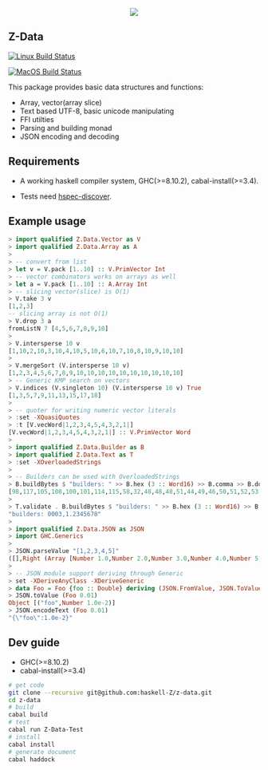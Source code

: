 <p align=center>
  <img src="https://github.com/haskell-Z/Z/raw/master/projectZ.svg">
</p>

## Z-Data

[![Linux Build Status](https://github.com/haskell-Z/z-data/workflows/ubuntu-ci/badge.svg)](https://github.com/haskell-Z/z-data/actions)

[![MacOS Build Status](https://github.com/haskell-Z/z-data/workflows/osx-ci/badge.svg)](https://github.com/haskell-Z/z-data/actions)

This package provides basic data structures and functions:

* Array, vector(array slice)
* Text based UTF-8, basic unicode manipulating
* FFI utilties
* Parsing and building monad
* JSON encoding and decoding

## Requirements

* A working haskell compiler system, GHC(>=8.10.2), cabal-install(>=3.4).

* Tests need [hspec-discover](https://hackage.haskell.org/package/hspec-discover).

## Example usage

```haskell
> import qualified Z.Data.Vector as V
> import qualified Z.Data.Array as A
>
> -- convert from list
> let v = V.pack [1..10] :: V.PrimVector Int  
> -- vector combinators works on arrays as well
> let a = V.pack [1..10] :: A.Array Int   
> -- slicing vector(slice) is O(1)
> V.take 3 v                              
[1,2,3]
-- slicing array is not O(1)
> V.drop 3 a                              
fromListN 7 [4,5,6,7,8,9,10]
>
> V.intersperse 10 v
[1,10,2,10,3,10,4,10,5,10,6,10,7,10,8,10,9,10,10]
>
> V.mergeSort (V.intersperse 10 v) 
[1,2,3,4,5,6,7,8,9,10,10,10,10,10,10,10,10,10,10]
> -- Generic KMP search on vectors
> V.indices (V.singleton 10) (V.intersperse 10 v) True   
[1,3,5,7,9,11,13,15,17,18]
>
> -- quoter for writing numeric vector literals
> :set -XQuasiQuotes 
> :t [V.vecWord|1,2,3,4,5,4,3,2,1|]                     
[V.vecWord|1,2,3,4,5,4,3,2,1|] :: V.PrimVector Word
>
> import qualified Z.Data.Builder as B
> import qualified Z.Data.Text as T
> :set -XOverloadedStrings 
>
> -- Builders can be used with OverloadedStrings
> B.buildBytes $ "builders: " >> B.hex (3 :: Word16) >> B.comma >> B.double 1.2345678
[98,117,105,108,100,101,114,115,58,32,48,48,48,51,44,49,46,50,51,52,53,54,55,56]
> 
> T.validate . B.buildBytes $ "builders: " >> B.hex (3 :: Word16) >> B.comma >> B.double 1.2345678
"builders: 0003,1.2345678"
>
> import qualified Z.Data.JSON as JSON
> import GHC.Generics
> 
> JSON.parseValue "[1,2,3,4,5]"
([],Right (Array [Number 1.0,Number 2.0,Number 3.0,Number 4.0,Number 5.0]))
>
> -- JSON module support deriving through Generic
> set -XDeriveAnyClass -XDeriveGeneric
> data Foo = Foo {foo :: Double} deriving (JSON.FromValue, JSON.ToValue, JSON.EncodeJSON, Generic)
> JSON.toValue (Foo 0.01)
Object [("foo",Number 1.0e-2)]
> JSON.encodeText (Foo 0.01)
"{\"foo\":1.0e-2}"
```

## Dev guide

+ GHC(>=8.10.2) 
+ cabal-install(>=3.4)

```bash
# get code
git clone --recursive git@github.com:haskell-Z/z-data.git 
cd z-data
# build
cabal build
# test
cabal run Z-Data-Test
# install 
cabal install
# generate document
cabal haddock
```
